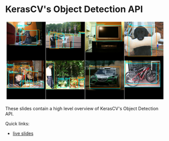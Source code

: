 # KerasCV's Object Detection API

![](assets/img/overview.png)

These slides contain a high level overview of KerasCV's Object Detection API.

Quick links:

- [live slides](https://lukewood.github.io/od-api-slides/)
